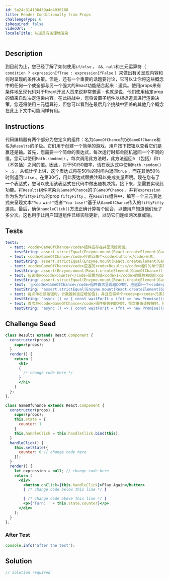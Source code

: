 ```yaml
---
id: 5a24c314108439a4d4036188
title: Render Conditionally from Props
challengeType: 6
isRequired: false
videoUrl: ''
localeTitle: 从道具有条理地渲染
---
```


## Description
<section id="description">到目前为止，您已经了解了如何使用<code>if/else</code> ， <code>&amp;&amp;,</code> <code>null</code>和三元运算符（ <code>condition ? expressionIfTrue : expressionIfFalse</code> ）来做出有关呈现内容和何时呈现的条件决策。但是，还有一个重要的话题要讨论，它可以让你将这些概念中的任何一个或全部与另一个强大的React功能结合起来：道具。使用props来有条件地呈现代码对于React开发人员来说非常普遍 - 也就是说，他们使用给定prop的值来自动决定渲染内容。在此挑战中，您将设置子组件以根据道具进行渲染决策。您还将使用三元运算符，但您可以看到在最后几个挑战中涵盖的其他几个概念在此上下文中可能同样有用。 </section>

## Instructions
<section id="instructions">代码编辑器有两个部分为您定义的组件：名为<code>GameOfChance</code>的父<code>GameOfChance</code>和名为<code>Results</code>的子级。它们用于创建一个简单的游戏，用户按下按钮以查看它们是赢还是输。首先，您需要一个简单的表达式，每次运行时都会随机返回一个不同的值。您可以使用<code>Math.random()</code> 。每次调用此方法时，此方法返回<code>0</code> （包括）和<code>1</code> （不包括）之间的值。因此，对于50/50赔率，请在表达式中使用<code>Math.random() &gt; .5</code> 。从统计学上讲，这个表达式将在50％的时间内返回<code>true</code> ，而在其他50％时则返回<code>false</code> 。在第30行，用此表达式替换注释以完成变量声明。现在您有了一个表达式，您可以使用该表达式在代码中做出随机决策。接下来，您需要实现此功能。将<code>Results</code>组件渲染为<code>GameOfChance</code>的子<code>GameOfChance</code> ，并将<code>expression</code>作为名为<code>fiftyFifty</code>的prop <code>fiftyFifty</code> 。在<code>Results</code>组件中，编写一个三元表达式来呈现文本<code>&quot;You win!&quot;</code>或者<code>&quot;You lose!&quot;</code>基于从<code>GameOfChance</code>传入的<code>fiftyFifty</code>道具。最后，确保<code>handleClick()</code>方法正确计算每个回合，以便用户知道他们玩了多少次。这也用于让用户知道组件已经实际更新，以防它们连续两次赢或输。 </section>

## Tests
<section id='tests'>

```yml
tests:
  - text: <code>GameOfChance</code>组件应存在并呈现给页面。
    testString: assert.strictEqual(Enzyme.mount(React.createElement(GameOfChance)).find('GameOfChance').length, 1, 'The <code>GameOfChance</code> component should exist and render to the page.');
  - text: <code>GameOfChance</code>应返回单个<code>button</code>元素。
    testString: assert.strictEqual(Enzyme.mount(React.createElement(GameOfChance)).find('button').length, 1, '<code>GameOfChance</code> should return a single <code>button</code> element.');
  - text: <code>GameOfChance</code>应返回<code>Results</code>组件的单个实例，其中有一个名为<code>fiftyFifty</code>的prop。
    testString: assert(Enzyme.mount(React.createElement(GameOfChance)).find('Results').length === 1 && Enzyme.mount(React.createElement(GameOfChance)).find('Results').props().hasOwnProperty('fiftyFifty') === true, '<code>GameOfChance</code> should return a single instance of the <code>Results</code> component, which has a prop called <code>fiftyFifty</code>.');
  - text: 应该使用<code>counter</code>设置为值<code>1</code>的属性初始化<code>GameOfChance</code>状态。
    testString: assert.strictEqual(Enzyme.mount(React.createElement(GameOfChance)).state().counter, 1, '<code>GameOfChance</code> state should be initialized with a property of <code>counter</code> set to a value of <code>1</code>.');
  - text: '当<code>GameOfChance</code>组件首次呈现给DOM时，应返回一个<code>p</code>元素，内部文本为<code>Turn: 1</code> 。'
    testString: 'assert.strictEqual(Enzyme.mount(React.createElement(GameOfChance)).find(''p'').text(), ''Turn: 1'', ''When the <code>GameOfChance</code> component is first rendered to the DOM, a <code>p</code> element should be returned with the inner text of <code>Turn: 1</code>.'');'
  - text: 每次单击该按钮时，计数器状态应增加值1，并且应将单个<code>p</code>元素呈现给包含文本“Turn：N”的DOM，其中N是计数器状态的值。
    testString: 'async () => { const waitForIt = (fn) => new Promise((resolve, reject) => setTimeout(() => resolve(fn()), 250)); const comp = Enzyme.mount(React.createElement(GameOfChance)); const simulate = () => { comp.find(''button'').simulate(''click''); };const result = () => ({ count: comp.state(''counter''), text: comp.find(''p'').text() });const _1 = () => { simulate(); return waitForIt(() => result())}; const _2 = () => { simulate(); return waitForIt(() => result())}; const _3 = () => { simulate(); return waitForIt(() => result())}; const _4 = () => { simulate(); return waitForIt(() => result())}; const _5 = () => { simulate(); return waitForIt(() => result())}; const _1_val = await _1(); const _2_val = await _2(); const _3_val = await _3(); const _4_val = await _4(); const _5_val = await _5(); assert(_1_val.count === 2 && _1_val.text === ''Turn: 2'' && _2_val.count === 3 && _2_val.text === ''Turn: 3'' && _3_val.count === 4 && _3_val.text === ''Turn: 4'' && _4_val.count === 5 && _4_val.text === ''Turn: 5'' && _5_val.count === 6 && _5_val.text === ''Turn: 6'', ''Each time the button is clicked, the counter state should be incremented by a value of 1, and a single <code>p</code> element should be rendered to the DOM that contains the text "Turn: N", where N is the value of the counter state.''); }; '
  - text: 首次将<code>GameOfChance</code>组件安装到DOM时，每次单击该按钮时，应返回单个<code>h1</code>元素，随机呈现<code>You Win!</code>或者<code>You Lose!</code> 。
    testString: 'async () => { const waitForIt = (fn) => new Promise((resolve, reject) => setTimeout(() => resolve(fn()), 250)); const comp = Enzyme.mount(React.createElement(GameOfChance)); const simulate = () => { comp.find(''button'').simulate(''click''); };const result = () => ({ h1: comp.find(''h1'').length, text: comp.find(''h1'').text() });const _1 = result(); const _2 = () => { simulate(); return waitForIt(() => result())}; const _3 = () => { simulate(); return waitForIt(() => result())}; const _4 = () => { simulate(); return waitForIt(() => result())}; const _5 = () => { simulate(); return waitForIt(() => result())}; const _6 = () => { simulate(); return waitForIt(() => result())}; const _7 = () => { simulate(); return waitForIt(() => result())}; const _8 = () => { simulate(); return waitForIt(() => result())}; const _9 = () => { simulate(); return waitForIt(() => result())}; const _10 = () => { simulate(); return waitForIt(() => result())}; const _2_val = await _2(); const _3_val = await _3(); const _4_val = await _4(); const _5_val = await _5(); const _6_val = await _6(); const _7_val = await _7(); const _8_val = await _8(); const _9_val = await _9(); const _10_val = await _10(); const __text = new Set([_1.text, _2_val.text, _3_val.text, _4_val.text, _5_val.text, _6_val.text, _7_val.text, _8_val.text, _9_val.text, _10_val.text]); const __h1 = new Set([_1.h1, _2_val.h1, _3_val.h1, _4_val.h1, _5_val.h1, _6_val.h1, _7_val.h1, _8_val.h1, _9_val.h1, _10_val.h1]); assert(__text.size === 2 && __h1.size === 1, ''When the <code>GameOfChance</code> component is first mounted to the DOM and each time the button is clicked thereafter, a single <code>h1</code> element should be returned that randomly renders either <code>You Win!</code> or <code>You Lose!</code>.''); }; '

```

</section>

## Challenge Seed
<section id='challengeSeed'>

<div id='jsx-seed'>

```jsx
class Results extends React.Component {
  constructor(props) {
    super(props);
  }
  render() {
    return (
      <h1>
      {
        /* change code here */
      }
      </h1>
    )
  };
};

class GameOfChance extends React.Component {
  constructor(props) {
    super(props);
    this.state = {
      counter: 1
    }
    this.handleClick = this.handleClick.bind(this);
  }
  handleClick() {
    this.setState({
      counter: 0 // change code here
    });
  }
  render() {
    let expression = null; // change code here
    return (
      <div>
        <button onClick={this.handleClick}>Play Again</button>
        { /* change code below this line */ }

        { /* change code above this line */ }
        <p>{'Turn: ' + this.state.counter}</p>
      </div>
    );
  }
};

```

</div>


### After Test
<div id='jsx-teardown'>

```js
console.info('after the test');
```

</div>

</section>

## Solution
<section id='solution'>

```js
// solution required
```
</section>
